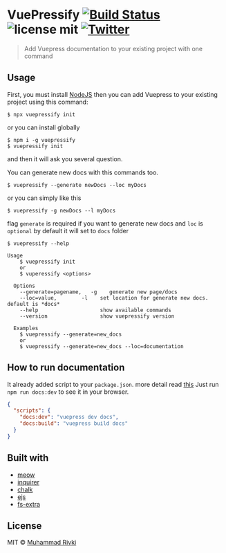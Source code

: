 # VuePressify [![Build Status](https://travis-ci.org/mikqi/vuepressify.svg?branch=master&longCache=true)](https://travis-ci.org/mikqi/vuepressify) ![license mit](https://img.shields.io/github/license/mikqi/vuepressify.svg?longCache=true) [![Twitter](https://img.shields.io/twitter/url/https/github.com/mikqi/vuepressify.svg)](https://twitter.com/intent/tweet?text=Add%20Vuepress%20to%20your%20existing%20project%20with%20Vuepressify%20🎉🎉%20:&url=https%3A%2F%2Fgithub.com%2Fmikqi%2Fvuepressify)

> Add Vuepress documentation to your existing project with one command

## Usage

First, you must install [NodeJS](https://nodejs.org) then you can add Vuepress to your existing project using this command:

```
$ npx vuepressify init
```

or you can install globally

```
$ npm i -g vuepressify
$ vuepressify init
```

and then it will ask you several question.

You can generate new docs with this commands too.

```
$ vuepressify --generate newDocs --loc myDocs
```

or you can simply like this

```
$ vuepressify -g newDocs --l myDocs
```

flag `generate` is required if you want to generate new docs and `loc` is `optional` by default it will set to `docs` folder

```
$ vuepressify --help

Usage
    $ vuepressify init
    or
    $ vuperessify <options>

  Options
    --generate=pagename,   -g    generate new page/docs
    --loc=value,        -l    set location for generate new docs. default is *docs*
    --help                    show available commands
    --version                 show vuepressify version

  Examples
    $ vuepressify --generate=new_docs
    or
    $ vuepressify --generate=new_docs --loc=documentation
```

## How to run documentation

It already added script to your `package.json`. more detail read [this](https://vuepress.vuejs.org/guide/getting-started.html#inside-an-existing-project)
Just run `npm run docs:dev` to see it in your browser.

```json
{
  "scripts": {
    "docs:dev": "vuepress dev docs",
    "docs:build": "vuepress build docs"
  }
}
```

## Built with

- [meow](https://github.com/sindresorhus/meow)
- [inquirer](https://github.com/SBoudrias/Inquirer.js)
- [chalk](https://github.com/chalk/chalk)
- [ejs](https://github.com/tj/ejs)
- [fs-extra](https://github.com/jprichardson/node-fs-extra)

## License

MIT © [Muhammad Rivki](http://this.rivki.id)
